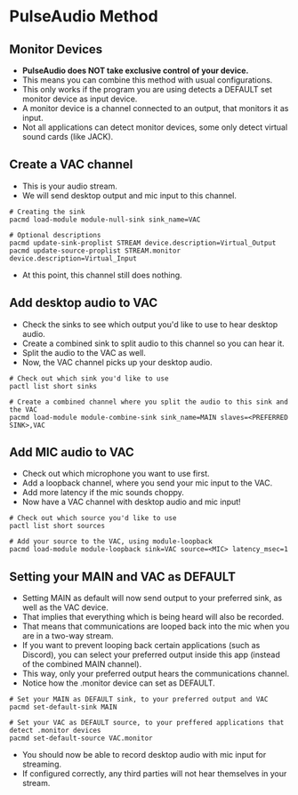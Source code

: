 # PulseAudio Method
## Monitor Devices
* **PulseAudio does NOT take exclusive control of your device.**
* This means you can combine this method with usual configurations.
* This only works if the program you are using detects a DEFAULT set monitor device as input device.
* A monitor device is a channel connected to an output, that monitors it as input.
* Not all applications can detect monitor devices, some only detect virtual sound cards (like JACK).

## Create a VAC channel
* This is your audio stream.
* We will send desktop output and mic input to this channel.

```
# Creating the sink
pacmd load-module module-null-sink sink_name=VAC

# Optional descriptions
pacmd update-sink-proplist STREAM device.description=Virtual_Output
pacmd update-source-proplist STREAM.monitor device.description=Virtual_Input
```

* At this point, this channel still does nothing.

## Add desktop audio to VAC
* Check the sinks to see which output you'd like to use to hear desktop audio.
* Create a combined sink to split audio to this channel so you can hear it.
* Split the audio to the VAC as well.
* Now, the VAC channel picks up your desktop audio.

```
# Check out which sink you'd like to use
pactl list short sinks

# Create a combined channel where you split the audio to this sink and the VAC
pacmd load-module module-combine-sink sink_name=MAIN slaves=<PREFERRED SINK>,VAC
```

## Add MIC audio to VAC
* Check out which microphone you want to use first.
* Add a loopback channel, where you send your mic input to the VAC.
* Add more latency if the mic sounds choppy.
* Now have a VAC channel with desktop audio and mic input!

```
# Check out which source you'd like to use
pactl list short sources

# Add your source to the VAC, using module-loopback
pacmd load-module module-loopback sink=VAC source=<MIC> latency_msec=1
```

## Setting your MAIN and VAC as DEFAULT
* Setting MAIN as default will now send output to your preferred sink, as well as the VAC device.
* That implies that everything which is being heard will also be recorded.
* That means that communications are looped back into the mic when you are in a two-way stream.
* If you want to prevent looping back certain applications (such as Discord), you can select your preferred output inside this app (instead of the combined MAIN channel).
* This way, only your preferred output hears the communications channel.
* Notice how the .monitor device can set as DEFAULT.

```
# Set your MAIN as DEFAULT sink, to your preferred output and VAC
pacmd set-default-sink MAIN

# Set your VAC as DEFAULT source, to your preffered applications that detect .monitor devices
pacmd set-default-source VAC.monitor
```

* You should now be able to record desktop audio with mic input for streaming.
* If configured correctly, any third parties will not hear themselves in your stream.
